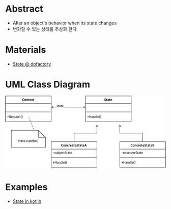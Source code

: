 # Abstract

- Alter an object's behavior when its state changes
- 변화할 수 있는 상태를 추상화 한다.
  
# Materials

* [State @ dofactory](https://www.dofactory.com/net/state-design-pattern)

# UML Class Diagram

![](state.drawio.png)

# Examples

* [State in kotlin](/kotlin/kotlin_design_pattern/state.md)
